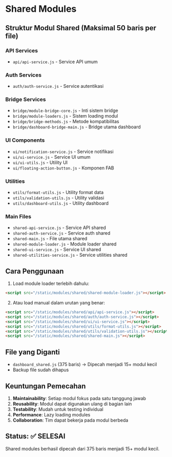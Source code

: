 # Shared Modules

## Struktur Modul Shared (Maksimal 50 baris per file)

### API Services
- `api/api-service.js` - Service API umum

### Auth Services
- `auth/auth-service.js` - Service autentikasi

### Bridge Services
- `bridge/module-bridge-core.js` - Inti sistem bridge
- `bridge/module-loaders.js` - Sistem loading modul
- `bridge/bridge-methods.js` - Metode kompatibilitas
- `bridge/dashboard-bridge-main.js` - Bridge utama dashboard

### UI Components  
- `ui/notification-service.js` - Service notifikasi
- `ui/ui-service.js` - Service UI umum
- `ui/ui-utils.js` - Utility UI
- `ui/floating-action-button.js` - Komponen FAB

### Utilities
- `utils/format-utils.js` - Utility format data
- `utils/validation-utils.js` - Utility validasi
- `utils/dashboard-utils.js` - Utility dashboard

### Main Files
- `shared-api-service.js` - Service API shared
- `shared-auth-service.js` - Service auth shared
- `shared-main.js` - File utama shared
- `shared-module-loader.js` - Module loader shared
- `shared-ui-service.js` - Service UI shared
- `shared-utilities-service.js` - Service utilities shared

## Cara Penggunaan

1. Load module loader terlebih dahulu:
```html
<script src="/static/modules/shared/shared-module-loader.js"></script>
```

2. Atau load manual dalam urutan yang benar:
```html
<script src="/static/modules/shared/api/api-service.js"></script>
<script src="/static/modules/shared/auth/auth-service.js"></script>
<script src="/static/modules/shared/ui/ui-service.js"></script>
<script src="/static/modules/shared/utils/format-utils.js"></script>
<script src="/static/modules/shared/utils/validation-utils.js"></script>
<script src="/static/modules/shared/shared-main.js"></script>
```

## File yang Diganti

- `dashboard_shared.js` (375 baris) → Dipecah menjadi 15+ modul kecil
- Backup file sudah dihapus

## Keuntungan Pemecahan

1. **Maintainability**: Setiap modul fokus pada satu tanggung jawab
2. **Reusability**: Modul dapat digunakan ulang di bagian lain
3. **Testability**: Mudah untuk testing individual
4. **Performance**: Lazy loading modules
5. **Collaboration**: Tim dapat bekerja pada modul berbeda

## Status: ✅ SELESAI
Shared modules berhasil dipecah dari 375 baris menjadi 15+ modul kecil.

